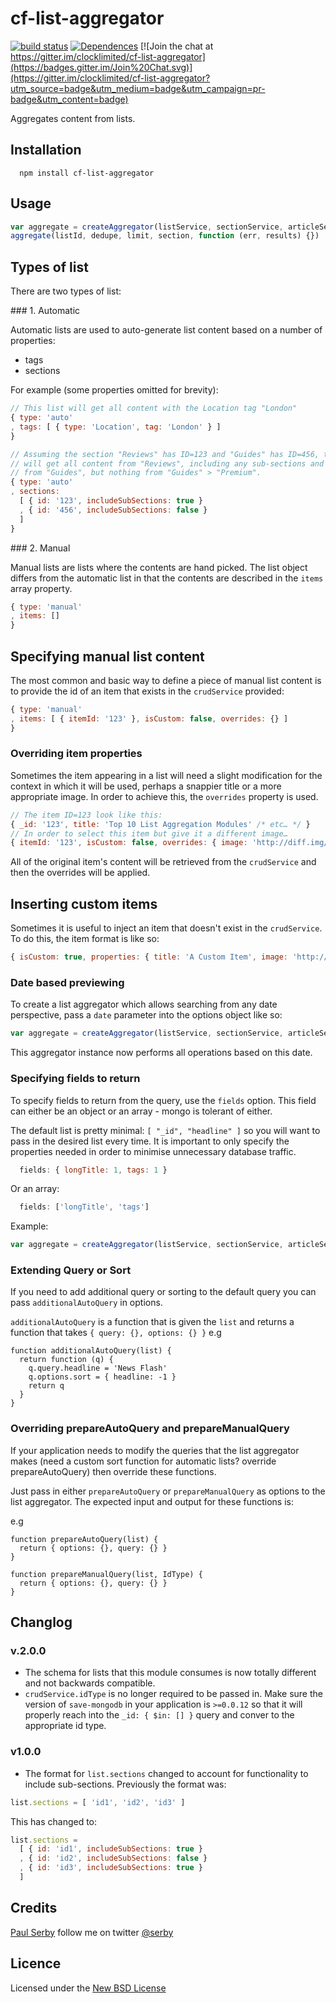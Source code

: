 # cf-list-aggregator

[![build status](https://api.travis-ci.org/clocklimited/cf-list-aggregator.svg)](http://travis-ci.org/clocklimited/cf-list-aggregator) [![Dependences](https://david-dm.org/clocklimited/cf-list-aggregator.svg)](https://david-dm.org/clocklimited/cf-list-aggregator/) [![Join the chat at https://gitter.im/clocklimited/cf-list-aggregator](https://badges.gitter.im/Join%20Chat.svg)](https://gitter.im/clocklimited/cf-list-aggregator?utm_source=badge&utm_medium=badge&utm_campaign=pr-badge&utm_content=badge)

Aggregates content from lists.

## Installation

      npm install cf-list-aggregator

## Usage

```js
var aggregate = createAggregator(listService, sectionService, articleService, { logger: logger })
aggregate(listId, dedupe, limit, section, function (err, results) {})
```

## Types of list
There are two types of list:

### 1. Automatic

Automatic lists are used to auto-generate list content based on a number of properties:

- tags
- sections

For example (some properties omitted for brevity):

```js
// This list will get all content with the Location tag "London"
{ type: 'auto'
, tags: [ { type: 'Location', tag: 'London' } ]
}
```

```js
// Assuming the section "Reviews" has ID=123 and "Guides" has ID=456, this list
// will get all content from "Reviews", including any sub-sections and all content
// from "Guides", but nothing from "Guides" > "Premium".
{ type: 'auto'
, sections:
  [ { id: '123', includeSubSections: true }
  , { id: '456', includeSubSections: false }
  ]
}
```

### 2. Manual

Manual lists are lists where the contents are hand picked. The list object differs
from the automatic list in that the contents are described in the `items` array property.

```js
{ type: 'manual'
, items: []
}
```

## Specifying manual list content

The most common and basic way to define a piece of manual list content is to
provide the id of an item that exists in the `crudService` provided:

```js
{ type: 'manual'
, items: [ { itemId: '123' }, isCustom: false, overrides: {} ]
}
```

### Overriding item properties

Sometimes the item appearing in a list will need a slight modification for the context in
which it will be used, perhaps a snappier title or a more appropriate image. In order to achieve
this, the `overrides` property is used.

```js
// The item ID=123 look like this:
{ _id: '123', title: 'Top 10 List Aggregation Modules' /* etc… */ }
// In order to select this item but give it a different image…
{ itemId: '123', isCustom: false, overrides: { image: 'http://diff.img/123' } }
```

All of the original item's content will be retrieved from the `crudService` and then the
overrides will be applied.

## Inserting custom items

Sometimes it is useful to inject an item that doesn't exist in the `crudService`. To do this,
the item format is like so:

```js
{ isCustom: true, properties: { title: 'A Custom Item', image: 'http://notinthe.db' /* etc… */ } }
```

### Date based previewing

To create a list aggregator which allows searching from any date perspective, pass a `date` parameter into the options object like so:

```js
var aggregate = createAggregator(listService, sectionService, articleService, { logger: logger, date: new Date() })
```

This aggregator instance now performs all operations based on this date.

### Specifying fields to return

To specify fields to return from the query, use the `fields` option. This field can either be an object or an array - mongo is tolerant of either.

The default list is pretty minimal: `[ "_id", "headline" ]` so you will want to pass in the desired list every time. It is important to
only specify the properties needed in order to minimise unnecessary database traffic.

```js
  fields: { longTitle: 1, tags: 1 }
```

Or an array:
```js
  fields: ['longTitle', 'tags']
```

Example:
```js
var aggregate = createAggregator(listService, sectionService, articleService, { logger: logger, fields: { longTitle: 1 } })
```

### Extending Query or Sort

If you need to add additional query or sorting to the default query you can pass `additionalAutoQuery` in options.

`additionalAutoQuery` is a function that is given the `list` and returns a function that takes `{ query: {}, options: {} }`
e.g

```
function additionalAutoQuery(list) {
  return function (q) {
    q.query.headline = 'News Flash'
    q.options.sort = { headline: -1 }
    return q
  }
}
```

### Overriding prepareAutoQuery and prepareManualQuery

If your application needs to modify the queries that the list aggregator makes (need a custom sort function for automatic lists? override prepareAutoQuery) then override these functions.

Just pass in either `prepareAutoQuery` or `prepareManualQuery` as options to the list aggregator.
The expected input and output for these functions is:

e.g

```
function prepareAutoQuery(list) {
  return { options: {}, query: {} }
}
```

```
function prepareManualQuery(list, IdType) {
  return { options: {}, query: {} }
}
```


## Changlog

### v.2.0.0

- The schema for lists that this module consumes is now totally different and not backwards compatible.
- `crudService.idType` is no longer required to be passed in. Make sure the version of `save-mongodb`
in your application is `>=0.0.12` so that it will properly reach into the `_id: { $in: [] }` query
and conver to the appropriate id type.

### v1.0.0

- The format for `list.sections` changed to account for functionality to include
sub-sections. Previously the format was:

```js
list.sections = [ 'id1', 'id2', 'id3' ]
```

This has changed to:

```js
list.sections =
  [ { id: 'id1', includeSubSections: true }
  , { id: 'id2', includeSubSections: false }
  , { id: 'id3', includeSubSections: true }
  ]
```


## Credits
[Paul Serby](https://github.com/serby/) follow me on twitter [@serby](http://twitter.com/serby)

## Licence
Licensed under the [New BSD License](http://opensource.org/licenses/bsd-license.php)
